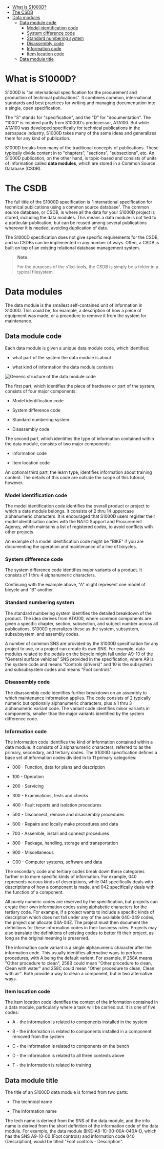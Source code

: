 -   [What is S1000D?](#what-is-s1000d)
-   [The CSDB](#the-csdb)
-   [Data modules](#data-modules)
    -   [Data module code](#data-module-code)
        -   [Model identification code](#model-identification-code)
        -   [System difference code](#system-difference-code)
        -   [Standard numbering system](#standard-numbering-system)
        -   [Disassembly code](#disassembly-code)
        -   [Information code](#information-code)
        -   [Item location code](#item-location-code)
    -   [Data module title](#data-module-title)

What is S1000D?
===============

S1000D is "an international specification for the procurement and production of technical publications". It combines common, international standards and best practices for writing and managing documentation into a single, open specification.

The "S" stands for "specification", and the "D" for "documentation". The "1000" is inspired partly from S1000D's predecessor, ATA100. But while ATA100 was developed specifically for technical publications in the aerospace industry, S1000D takes many of the same ideas and generalizes them for any kind of publication.

S1000D breaks from many of the traditional concepts of publications. These typically divide content in to "chapters", "sections", "subsections", etc. An S1000D publication, on the other hand, is topic-based and consists of units of information called **data modules**, which are stored in a Common Source Database (CSDB).

The CSDB
========

The full title of the S1000D specification is "International specification for technical publications using a common source database". The common source database, or CSDB, is where all the data for your S1000D project is stored, including the data modules. This means a data module is not tied to a particular publication, but can be reused among several publications wherever it is needed, avoiding duplication of data.

The S1000D specification does not give specific requirements for the CSDB, and so CSDBs can be implemented in any number of ways. Often, a CSDB is built on top of an existing relational database management system.

> **Note**
>
> For the purposes of the s1kd-tools, the CSDB is simply be a folder in a typical filesystem.

Data modules
============

The data module is the smallest self-contained unit of information in S1000D. This could be, for example, a description of how a piece of equipment was made, or a procedure to remove it from the system for maintenance.

Data module code
----------------

Each data module is given a unique data module code, which identifies:

-   what part of the system the data module is about

-   what kind of information the data module contains

![Generic structure of the data module code](doc/ICN-1654N-S1000D0002-001-01.PNG)

The first part, which identifies the piece of hardware or part of the system, consists of four major components:

-   Model identification code

-   System difference code

-   Standard numbering system

-   Disassembly code

The second part, which identifies the type of information contained within the data module, consists of two major components:

-   Information code

-   Item location code

An optional third part, the learn type, identifies information about training content. The details of this code are outside the scope of this tutorial, however.

### Model identification code

The model identification code identifies the overall product or project to which a data module belongs. It consists of 2 thru 14 uppercase alphanumeric characters. It is encouraged that S1000D users register their model identification codes with the NATO Support and Procurement Agency, which maintains a list of registered codes, to avoid conflicts with other projects.

An example of a model identification code might be "BIKE" if you are documenting the operation and maintenance of a line of bicycles.

### System difference code

The system difference code identifies major variants of a product. It consists of 1 thru 4 alphanumeric characters.

Continuing with the example above, "A" might represent one model of bicycle and "B" another.

### Standard numbering system

The standard numbering system identifies the detailed breakdown of the product. The idea derives from ATA100, where common components are given a specific chapter, section, subsection, and subject number across all publications. S1000D generalizes these as the system, subsystem, subsubsystem, and assembly codes.

A number of common SNS are provided by the S1000D specification for any project to use, or a project can create its own SNS. For example, data modules related to the pedals on the bicycle might fall under A9-10 of the "General surface vehicles" SNS provided in the specification, where A9 is the system code and means "Controls (drivers)" and 10 is the subsystem and subsubsystem codes and means "Foot controls".

### Disassembly code

The disassembly code identifies further breakdown on an assembly to which maintenance information applies. The code consists of 2 typically numeric but optionally alphanumeric characters, plus a 1 thru 3 alphanumeric variant code. The variant code identifies minor variants in components, smaller than the major variants identified by the system difference code.

### Information code

The information code identifies the kind of information contained within a data module. It consists of 3 alphanumeric characters, referred to as the primary, secondary, and tertiary codes. The S1000D specification defines a base set of information codes divided in to 11 primary categories:

-   000 - Function, data for plans and description

-   100 - Operation

-   200 - Servicing

-   300 - Examinations, tests and checks

-   400 - Fault reports and isolation procedures

-   500 - Disconnect, remove and disassembly procedures

-   600 - Repairs and locally make procedures and data

-   700 - Assemble, install and connect procedures

-   800 - Package, handling, storage and transportation

-   900 - Miscellaneous

-   C00 - Computer systems, software and data

The secondary code and tertiary codes break down these categories further in to more specific kinds of information. For example, 040 represents various kinds of descriptions, while 041 specifically deals with descriptions of how a component is made, and 042 specifically deals with the function of a component.

All purely numeric codes are reserved by the specification, but projects can create their own information codes using alphabetic characters for the tertiary code. For example, if a project wants to include a specific kinds of description which does not fall under any of the available 040-049 codes, the project can allocate 04A-04Z. The project must then document the definitions for these information codes in their business rules. Projects may also translate the definitions of existing codes to better fit their project, as long as the original meaning is preserved.

The information code variant is a single alphanumeric character after the information code. This usually identifies alternative ways to perform procedures, with A being the default variant. For example, if 258A means "Other procedure to clean", 258B could mean "Other procedure to clean, Clean with water" and 258C could mean "Other procedure to clean, Clean with air". Both provide a way to clean a component, but in two alternative ways.

### Item location code

The item location code identifies the context of the information contained in a data module, particularly where a task will be carried out. It is one of five codes:

-   A - the information is related to components installed in the system

-   B - the information is related to components installed in a component removed from the system

-   C - the information is related to components on the bench

-   D - the information is related to all three contexts above

-   T - the information is related to training

Data module title
-----------------

The title of an S1000D data module is formed from two parts:

-   The technical name

-   The information name

The tech name is derived from the SNS of the data module, and the info name is derived from the short definition of the information code of the data module. For example, the data module BIKE-A9-10-00-00A-040A-D, which has the SNS A9-10-00 (Foot controls) and information code 040 (Description), would be titled "Foot controls - Description".
